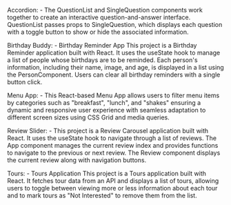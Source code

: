 Accordion: - The QuestionList and SingleQuestion components work together to create an interactive question-and-answer interface. QuestionList passes props to SingleQuestion, which displays each question with a toggle button to show or hide the associated information.

Birthday Buddy: - Birthday Reminder App
This project is a Birthday Reminder application built with React. It uses the useState hook to manage a list of people whose birthdays are to be reminded. Each person's information, including their name, image, and age, is displayed in a list using the PersonComponent. Users can clear all birthday reminders with a single button click.

Menu App: - This React-based Menu App allows users to filter menu items by categories such as "breakfast", "lunch", and "shakes" ensuring a dynamic and responsive user experience with seamless adaptation to different screen sizes using CSS Grid and media queries.

Review Slider: - This project is a Review Carousel application built with React. It uses the useState hook to navigate through a list of reviews. The App component manages the current review index and provides functions to navigate to the previous or next review. The Review component displays the current review along with navigation buttons.

Tours: - Tours Application
This project is a Tours application built with React. It fetches tour data from an API and displays a list of tours, allowing users to toggle between viewing more or less information about each tour and to mark tours as "Not Interested" to remove them from the list.
